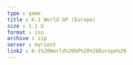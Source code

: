 ```yaml
---
type : game
title : K-1 World GP (Europe)
size : 1.1 G
format : iso
archive : zip
server : myrient
link2 : K-1%20World%20GP%20%28Europe%29
---
```

